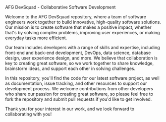 AFG DevSquad - Collaborative Software Development

Welcome to the AFG DevSquad repository, where a team of software engineers work together to build innovative, high-quality software solutions. Our mission is to create software that makes a positive impact, whether that's by solving complex problems, improving user experiences, or making everyday tasks more efficient.

Our team includes developers with a range of skills and expertise, including front-end and back-end development, DevOps, data science, database design, user experience design, and more. We believe that collaboration is key to creating great software, so we work together to share knowledge, brainstorm ideas, and support each other in solving challenges.

In this repository, you'll find the code for our latest software project, as well as documentation, issue tracking, and other resources to support our development process. We welcome contributions from other developers who share our passion for creating great software, so please feel free to fork the repository and submit pull requests if you'd like to get involved.

Thank you for your interest in our work, and we look forward to collaborating with you!